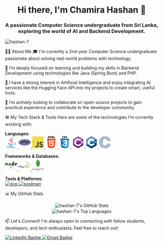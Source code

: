 <h1 align="center">Hi there, I'm Chamira Hashan 👋</h1>

<h3 align="center">A passionate Computer Science undergraduate from Sri Lanka, exploring the world of AI and Backend Development.</h3>

<p align="left">
<img src="https://www.google.com/search?q=https://komarev.com/ghpvc/%3Fusername%3Dhashan-7%26label%3DProfile%2520Views%26color%3D0e75b6%26style%3Dflat-square" alt="hashan-7" />
</p>

👨‍💻 About Me
🎓 I'm currently a 2nd-year Computer Science undergraduate passionate about solving real-world problems with technology.

🌱 I’m deeply focused on learning and building my skills in Backend Development using technologies like Java (Spring Boot) and PHP.

🤖 I have a strong interest in Artificial Intelligence and enjoy integrating AI services like the Hugging Face API into my projects to create smart, useful tools.

👯 I’m actively looking to collaborate on open-source projects to gain practical experience and contribute to the developer community.

🛠️ My Tech Stack & Tools
Here are some of the technologies I'm currently working with:

<p align="left">
<strong>Languages:</strong><br>
<a href="https://www.java.com" target="_blank" rel="noreferrer"> <img src="https://raw.githubusercontent.com/devicons/devicon/master/icons/java/java-original.svg" alt="java" width="40" height="40"/> </a>
<a href="https://www.php.net" target="_blank" rel="noreferrer"> <img src="https://raw.githubusercontent.com/devicons/devicon/master/icons/php/php-original.svg" alt="php" width="40" height="40"/> </a>
<a href="https://developer.mozilla.org/en-US/docs/Web/JavaScript" target="_blank" rel="noreferrer"> <img src="https://raw.githubusercontent.com/devicons/devicon/master/icons/javascript/javascript-original.svg" alt="javascript" width="40" height="40"/> </a>
<a href="https://www.w3.org/html/" target="_blank" rel="noreferrer"> <img src="https://raw.githubusercontent.com/devicons/devicon/master/icons/html5/html5-original-wordmark.svg" alt="html5" width="40" height="40"/> </a>
<a href="https://www.w3schools.com/css/" target="_blank" rel="noreferrer"> <img src="https://raw.githubusercontent.com/devicons/devicon/master/icons/css3/css3-original-wordmark.svg" alt="css3" width="40" height="40"/> </a>
<a href="https://www.w3schools.com/cs/" target="_blank" rel="noreferrer"> <img src="https://raw.githubusercontent.com/devicons/devicon/master/icons/csharp/csharp-original.svg" alt="csharp" width="40" height="40"/> </a>
<a href="https://www.w3schools.com/cpp/" target="_blank" rel="noreferrer"> <img src="https://raw.githubusercontent.com/devicons/devicon/master/icons/cplusplus/cplusplus-original.svg" alt="cplusplus" width="40" height="40"/> </a>
<a href="https://www.cprogramming.com/" target="_blank" rel="noreferrer"> <img src="https://raw.githubusercontent.com/devicons/devicon/master/icons/c/c-original.svg" alt="c" width="40" height="40"/> </a>
</p>

<p align="left">
<strong>Frameworks & Databases:</strong><br>
<a href="https://nodejs.org" target="_blank" rel="noreferrer"> <img src="https://raw.githubusercontent.com/devicons/devicon/master/icons/nodejs/nodejs-original-wordmark.svg" alt="nodejs" width="40" height="40"/> </a>
<a href="https://www.mysql.com/" target="_blank" rel="noreferrer"> <img src="https://raw.githubusercontent.com/devicons/devicon/master/icons/mysql/mysql-original-wordmark.svg" alt="mysql" width="40" height="40"/> </a>
<a href="https://www.mongodb.com/" target="_blank" rel="noreferrer"> <img src="https://raw.githubusercontent.com/devicons/devicon/master/icons/mongodb/mongodb-original-wordmark.svg" alt="mongodb" width="40" height="40"/> </a>
</p>

<p align="left">
<strong>Tools & Platforms:</strong><br>
<a href="https://cloud.google.com" target="_blank" rel="noreferrer"> <img src="https://www.vectorlogo.zone/logos/google_cloud/google_cloud-icon.svg" alt="gcp" width="40" height="40"/> </a>
<a href="https://postman.com" target="_blank" rel="noreferrer"> <img src="https://www.vectorlogo.zone/logos/getpostman/getpostman-icon.svg" alt="postman" width="40" height="40"/> </a>
</p>

📊 My GitHub Stats
<p align="center">
<img align="center" src="https://www.google.com/search?q=https://github-readme-stats.vercel.app/api%3Fusername%3Dhashan-7%26show_icons%3Dtrue%26theme%3Ddracula%26include_all_commits%3Dtrue%26count_private%3Dtrue" alt="hashan-7's GitHub Stats" />
<br/>
<img align="center" src="https://www.google.com/search?q=https://github-readme-stats.vercel.app/api/top-langs%3Fusername%3Dhashan-7%26show_icons%3Dtrue%26locale%3Den%26layout%3Dcompact%26theme%3Ddracula" alt="hashan-7's Top Languages" />
</p>

📫 Let's Connect!
I'm always open to connecting with fellow students, developers, and tech enthusiasts. Feel free to reach out!

<p align="left">
<a href="https://linkedin.com/in/chamira-hashan-677a68367" target="_blank">
<img src="https://www.google.com/search?q=https://img.shields.io/badge/LinkedIn-0077B5%3Fstyle%3Dfor-the-badge%26logo%3Dlinkedin%26logoColor%3Dwhite" alt="LinkedIn Badge"/>
</a>
<a href="mailto:chamirahashan0707@gmail.com">
<img src="https://img.shields.io/badge/Gmail-D14836?style=for-the-badge&logo=gmail&logoColor=white" alt="Gmail Badge"/>
</a>
</p>
